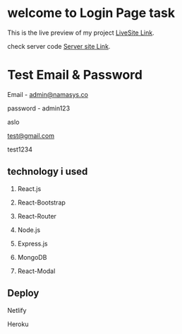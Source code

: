 # welcome to Login Page task 

This is the live preview of my project [LiveSite Link](https://friendly-perlman-2f9748.netlify.app/login).


check server code [Server site Link](https://github.com/gias-uddin-swe/login-page-server).


# Test Email & Password

Email - admin@namasys.co

password - admin123

aslo 

test@gmail.com

test1234

## technology i used 

1. React.js

2. React-Bootstrap

3. React-Router

4. Node.js

5. Express.js

6. MongoDB

7. React-Modal

## Deploy

Netlify

Heroku



